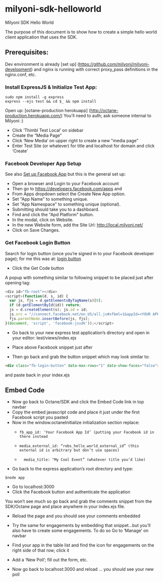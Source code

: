 milyoni-sdk-helloworld
======================

Milyoni SDK Hello World

The purpose of this document is to show how to create a simple hello world client application that uses the SDK.

## Prerequisites:

Dev environment is already [set up] (https://github.com/milyoni/milyoni-development) and nginx is running with correct proxy_pass definitions in the nginx.conf, etc.

### Install ExpressJS & Initialize Test App:
```shell
sudo npm install -g express 
express --ejs test && cd $_ && npm install
```

Open up: [octane-production herokuapp] (http://octane-production.herokuapp.com/) You'll need to auth; ask someone internal to Milyoni :)

* Click ’Thimbl Test Local’ on sidebar 
* Create the “Media Page"
* Click ‘New Media’ on upper right to create a new "media page”
* Enter Test Site (or whatever) for title and localhost for domain and click ‘Create’


### Facebook Developer App Setup

See also [Set up Facebook App](https://github.com/milyoni/sumuru/wiki/Setup-Facebook-App) but this is the general set up:

* Open a browser and Login to your Facebook account
* Then go to https://developers.facebook.com/apps and 
* From Apps dropdown select the Create New App option.
* Set "App Name" to something unique.
* Set "App Namespace" to something unique (optional).
* Submitting should take you to a dashboard.
* Find and click the "Apd Platform" button.
* In the modal, click on Website.
* In the new Website form, add the Site Url: http://local.milyoni.net/
* Click on Save Changes.

### Get Facebook Login Button

Search for login button (once you’re signed in to your Facebook developer page); for me this was at:
[login button](https://developers.facebook.com/docs/reference/plugins/login/)

* Click the Get Code button

A popup with something similar to following snippet to be placed just after opening <body> tag:
```js
<div id="fb-root"></div>
<script>(function(d, s, id) {
  var js, fjs = d.getElementsByTagName(s)[0];
  if (d.getElementById(id)) return;
  js = d.createElement(s); js.id = id;
  js.src = "//connect.facebook.net/en_US/all.js#xfbml=1&appId=<YOUR APP ID>";
  fjs.parentNode.insertBefore(js, fjs);
}(document, 'script', 'facebook-jssdk'));</script>
```

* Go back to your new express test application’s directory and open in your editor: test/views/index.ejs
* Place above Facebook snippet just after <body>

* Then go back and grab the button snippet which may look similar to:
```html
<div class="fb-login-button" data-max-rows="1" data-show-faces="false"></div>
```
and paste back in your index.ejs 

## Embed Code

* Now go back to Octane/SDK and click the Embed Code link in top navbar
* Copy the embed javascript code and place it just under the first Facebook script you pasted
* Now in the window.octaneInitialize initialization section replace:
  *     fb_app_id: 'Your Facebook App Id’ (putting your Facebook id in there instead
  *     media_external_id: “robs_hello_world_external_id” (this external id is arbitrary but don’t use spaces)
  *       media_title: "My Cool Event” (whatever title you’d like) 

* Go back to the express application’s root directory and type:
```shell
$node app
```

* Go to localhost:3000
* Click the Facebook button and authenticate the application

You won’t see much so go back and grab the comments snippet from the SDK/Octane page and place anywhere in your index.ejs file.

* Reload the page and you should see your comments embedded

* Try the same for engagements by embedding that snippet…but you’ll also have to create some engagements. To do so Go to ‘Manage’ on navbar
* Find your app in the table list and find the icon for engagements on the right side of that row; click it
* Add a ‘New Poll’; fill out the form, etc.
* Now go back to localhost:3000 and reload … you should see your new poll
